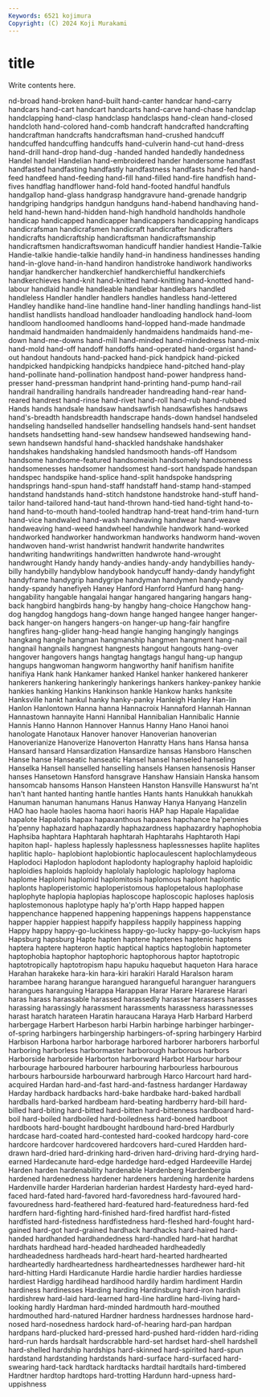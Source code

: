 ```yaml
---
Keywords: 6521 kojimura
Copyright: (C) 2024 Koji Murakami
---
```


# title

Write contents here.



nd-broad hand-broken hand-built hand-canter
handcar hand-carry handcars hand-cart handcart handcarts hand-carve hand-chase handclap handclapping
hand-clasp handclasp handclasps hand-clean hand-closed handcloth hand-colored hand-comb handcraft handcrafted
handcrafting handcraftman handcrafts handcraftsman hand-crushed handcuff handcuffed handcuffing handcuffs hand-culverin
hand-cut hand-dress hand-drill hand-drop hand-dug -handed handed handedly handedness Handel
handel Handelian hand-embroidered hander handersome handfast handfasted handfasting handfastly handfastness
handfasts hand-fed hand-feed handfeed hand-feeding hand-fill hand-filled hand-fire handfish hand-fives
handflag handflower hand-fold hand-footed handful handfuls handgallop hand-glass handgrasp handgravure
hand-grenade handgrip handgriping handgrips handgun handguns hand-habend handhaving hand-held hand-hewn
hand-hidden hand-high handhold handholds handhole handicap handicapped handicapper handicappers handicapping
handicaps handicrafsman handicrafsmen handicraft handicrafter handicrafters handicrafts handicraftship handicraftsman handicraftsmanship
handicraftsmen handicraftswoman handicuff handier handiest Handie-Talkie Handie-talkie handie-talkie handily hand-in
handiness handinesses handing hand-in-glove hand-in-hand handiron handistroke handiwork handiworks handjar
handkercher handkerchief handkerchiefful handkerchiefs handkerchieves hand-knit hand-knitted hand-knitting hand-knotted hand-labour
handlaid handle handleable handlebar handlebars handled handleless Handler handler handlers
handles handless hand-lettered Handley handlike hand-line handline hand-liner handling handlings
hand-list handlist handlists handload handloader handloading handlock hand-loom handloom handloomed
handlooms hand-lopped hand-made handmade handmaid handmaiden handmaidenly handmaidens handmaids hand-me-down
hand-me-downs hand-mill hand-minded hand-mindedness hand-mix hand-mold hand-off handoff handoffs hand-operated
hand-organist hand-out handout handouts hand-packed hand-pick handpick hand-picked handpicked handpicking
handpicks handpiece hand-pitched hand-play hand-pollinate hand-pollination handpost hand-power handpress hand-presser
hand-pressman handprint hand-printing hand-pump hand-rail handrail handrailing handrails handreader handreading
hand-rear hand-reared handrest hand-rinse hand-rivet hand-roll hand-rub hand-rubbed Hands hands
handsale handsaw handsawfish handsawfishes handsaws hand's-breadth handsbreadth handscrape hands-down handsel
handseled handseling handselled handseller handselling handsels hand-sent handset handsets handsetting
hand-sew handsew handsewed handsewing hand-sewn handsewn handsful hand-shackled handshake handshaker
handshakes handshaking handsled handsmooth hands-off Handsom handsome handsome-featured handsomeish handsomely
handsomeness handsomenesses handsomer handsomest hand-sort handspade handspan handspec handspike hand-splice
hand-split handspoke handspring handsprings hand-spun hand-staff handstaff hand-stamp hand-stamped handstand
handstands hand-stitch handstone handstroke hand-stuff hand-tailor hand-tailored hand-taut hand-thrown hand-tied
hand-tight hand-to-hand hand-to-mouth hand-tooled handtrap hand-treat hand-trim hand-turn hand-vice handwaled
hand-wash handwaving handwear hand-weave handweaving hand-weed handwheel handwhile handwork hand-worked
handworked handworker handworkman handworks handworm hand-woven handwoven hand-wrist handwrist handwrit
handwrite handwrites handwriting handwritings handwritten handwrote hand-wrought handwrought Handy handy
handy-andies handy-andy handybillies handy-billy handybilly handyblow handybook handycuff handy-dandy handyfight
handyframe handygrip handygripe handyman handymen handy-pandy handy-spandy hanefiyeh Haney Hanford
Hanforrd Hanfurd hang hang- hangability hangable hangalai hangar hangared hangaring
hangars hang-back hangbird hangbirds hang-by hangby hang-choice Hangchow hang-dog hangdog
hangdogs hang-down hange hanged hangee hanger hanger-back hanger-on hangers hangers-on
hanger-up hang-fair hangfire hangfires hang-glider hang-head hangie hanging hangingly hangings
hangkang hangle hangman hangmanship hangmen hangment hang-nail hangnail hangnails hangnest
hangnests hangout hangouts hang-over hangover hangovers hangs hangtag hangtags hangul
hang-up hangup hangups hangwoman hangworm hangworthy hanif hanifism hanifite hanifiya
Hank hank Hankamer hanked Hankel hanker hankered hankerer hankerers hankering
hankeringly hankerings hankers hankey-pankey hankie hankies hanking Hankins Hankinson hankle
Hankow hanks hanksite Hanksville hankt hankul hanky hanky-panky Hanleigh Hanley
Han-lin Hanlon Hanlontown Hanna hanna Hannacroix Hannaford Hannah Hannan Hannastown
hannayite Hanni Hannibal Hannibalian Hannibalic Hannie Hannis Hanno Hannon Hannover
Hannus Hanny Hano Hanoi hanoi hanologate Hanotaux Hanover hanover Hanoverian
hanoverian Hanoverianize Hanoverize Hanoverton Hanratty Hans hans Hansa hansa Hansard
hansard Hansardization Hansardize hansas Hansboro Hanschen Hanse hanse Hanseatic hanseatic
Hansel hansel hanseled hanseling Hanselka Hansell hanselled hanselling hansels Hansen
hansenosis Hanser hanses Hansetown Hansford hansgrave Hanshaw Hansiain Hanska hansom
hansomcab hansoms Hanson Hansteen Hanston Hansville Hanswurst ha'nt han't hant
hanted hanting hantle hantles Hants hants Hanukkah hanukkah Hanuman hanuman
hanumans Hanus Hanway Hanya Hanyang Hanzelin HAO hao haole haoles
haoma haori haoris HAP hap Hapale Hapalidae hapalote Hapalotis hapax
hapaxanthous hapaxes hapchance ha'pennies ha'penny haphazard haphazardly haphazardness haphazardry haphophobia
Haphsiba haphtara Haphtarah haphtarah Haphtarahs Haphtaroth Hapi hapiton hapl- hapless
haplessly haplessness haplessnesses haplite haplites haplitic haplo- haplobiont haplobiontic haplocaulescent
haplochlamydeous Haplodoci Haplodon haplodont haplodonty haplography haploid haploidic haploidies haploids
haploidy haplolaly haplologic haplology haploma haplome Haplomi haplomid haplomitosis haplomous
haplont haplontic haplonts haploperistomic haploperistomous haplopetalous haplophase haplophyte haplopia haplopias
haploscope haploscopic haploses haplosis haplostemonous haplotype haply ha'p'orth Happ happed
happen happenchance happened happening happenings happens happenstance happer happier happiest
happify happiless happily happiness happing Happy happy happy-go-luckiness happy-go-lucky happy-go-luckyism
haps Hapsburg hapsburg Hapte hapten haptene haptenes haptenic haptens haptera
haptere hapteron haptic haptical haptics haptoglobin haptometer haptophobia haptophor haptophoric
haptophorous haptor haptotropic haptotropically haptotropism hapu hapuku haquebut haqueton Hara
harace Harahan harakeke hara-kin hara-kiri harakiri Harald Haralson haram harambee
harang harangue harangued harangueful haranguer haranguers harangues haranguing Harappa Harappan
Harar Harare Hararese Harari haras harass harassable harassed harassedly harasser
harassers harasses harassing harassingly harassment harassments harassness harassnesses harast haratch
harateen Haratin haraucana Haraya Harb Harbard Harberd harbergage Harbert Harbeson
harbi Harbin harbinge harbinger harbinger-of-spring harbingers harbingership harbingers-of-spring harbingery Harbird
Harbison Harbona harbor harborage harbored harborer harborers harborful harboring harborless
harbormaster harborough harborous harbors Harborside harborside Harborton harborward Harbot Harbour
harbour harbourage harboured harbourer harbouring harbourless harbourous harbours harbourside harbourward
harbrough Harco Harcourt hard hard-acquired Hardan hard-and-fast hard-and-fastness hardanger Hardaway
Harday hardback hardbacks hard-bake hardbake hard-baked hardball hardballs hard-barked hardbeam
hard-beating hardberry hard-bill hard-billed hard-biting hard-bitted hard-bitten hard-bittenness hardboard hard-boil
hard-boiled hardboiled hard-boiledness hard-boned hardboot hardboots hard-bought hardbought hardbound hard-bred
Hardburly hardcase hard-coated hard-contested hard-cooked hardcopy hard-core hardcore hardcover hardcovered
hardcovers hard-cured Hardden hard-drawn hard-dried hard-drinking hard-driven hard-driving hard-drying hard-earned
Hardecanute hard-edge hardedge hard-edged Hardeeville Hardej Harden harden hardenability hardenable
Hardenberg Hardenbergia hardened hardenedness hardener hardeners hardening hardenite hardens Hardenville
harder Harderian harderian hardest Hardesty hard-eyed hard-faced hard-fated hard-favored hard-favoredness
hard-favoured hard-favouredness hard-feathered hard-featured hard-featuredness hard-fed hardfern hard-fighting hard-finished hard-fired
hardfist hard-fisted hardfisted hard-fistedness hardfistedness hard-fleshed hard-fought hard-gained hard-got hard-grained
hardhack hardhacks hard-haired hard-handed hardhanded hardhandedness hard-handled hard-hat hardhat hardhats
hardhead hard-headed hardheaded hardheadedly hardheadedness hardheads hard-heart hard-hearted hardhearted hardheartedly
hardheartedness hardheartednesses hardhewer hard-hit hard-hitting Hardi Hardicanute Hardie hardie hardier
hardies hardiesse hardiest Hardigg hardihead hardihood hardily hardim hardiment Hardin
hardiness hardinesses Harding harding Hardinsburg hard-iron hardish hardishrew hard-laid hard-learned
hard-line hardline hard-living hard-looking hardly Hardman hard-minded hardmouth hard-mouthed hardmouthed
hard-natured Hardner hardness hardnesses hardnose hard-nosed hard-nosedness hardock hard-of-hearing hard-pan
hardpan hardpans hard-plucked hard-pressed hard-pushed hard-ridden hard-riding hard-run hards hardsalt
hardscrabble hard-set hardset hard-shell hardshell hard-shelled hardship hardships hard-skinned hard-spirited
hard-spun hardstand hardstanding hardstands hard-surface hard-surfaced hard-swearing hard-tack hardtack hardtacks
hardtail hardtails hard-timbered Hardtner hardtop hardtops hard-trotting Hardunn hard-upness hard-uppishness
